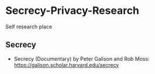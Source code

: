 # Secrecy-Privacy-Research
Self research place

## Secrecy
- Secrecy (Documentary) by Peter Galison and Rob Moss: https://galison.scholar.harvard.edu/secrecy
